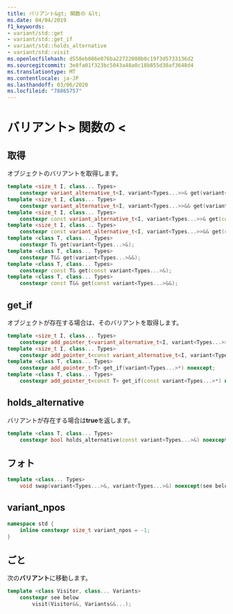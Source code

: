 ```yaml
---
title: バリアント&gt; 関数の &lt;
ms.date: 04/04/2019
f1_keywords:
- variant/std::get
- variant/std::get_if
- variant/std::holds_alternative
- variant/std::visit
ms.openlocfilehash: d558eb086e076ba22722080b0c19f3d5733136d2
ms.sourcegitcommit: 3e8fa01f323bc5043a48a0c18b855d38af3648d4
ms.translationtype: MT
ms.contentlocale: ja-JP
ms.lasthandoff: 03/06/2020
ms.locfileid: "78865757"
---
```

# <a name="ltvariantgt-functions"></a>バリアント&gt; 関数の &lt;

## <a name="get"></a>取得

オブジェクトのバリアントを取得します。

```cpp
template <size_t I, class... Types>
    constexpr variant_alternative_t<I, variant<Types...>>& get(variant<Types...>&);
template <size_t I, class... Types>
    constexpr variant_alternative_t<I, variant<Types...>>&& get(variant<Types...>&&);
template <size_t I, class... Types>
    constexpr const variant_alternative_t<I, variant<Types...>>& get(const variant<Types...>&);
template <size_t I, class... Types>
    constexpr const variant_alternative_t<I, variant<Types...>>&& get(const variant<Types...>&&);
template <class T, class... Types>
    constexpr T& get(variant<Types...>&);
template <class T, class... Types>
    constexpr T&& get(variant<Types...>&&);
template <class T, class... Types>
    constexpr const T& get(const variant<Types...>&);
template <class T, class... Types>
    constexpr const T&& get(const variant<Types...>&&);
```

## <a name="get_if"></a>get_if

オブジェクトが存在する場合は、そのバリアントを取得します。

```cpp
template <size_t I, class... Types>
    constexpr add_pointer_t<variant_alternative_t<I, variant<Types...>>> get_if(variant<Types...>*) noexcept;
template <size_t I, class... Types>
    constexpr add_pointer_t<const variant_alternative_t<I, variant<Types...>>> get_if(const variant<Types...>*) noexcept;
template <class T, class... Types>
    constexpr add_pointer_t<T> get_if(variant<Types...>*) noexcept;
template <class T, class... Types>
    constexpr add_pointer_t<const T> get_if(const variant<Types...>*) noexcept;
```

## <a name="holds_alternative"></a>holds_alternative

バリアントが存在する場合は**true**を返します。

```cpp
template <class T, class... Types>
    constexpr bool holds_alternative(const variant<Types...>&) noexcept;
```

## <a name="swap"></a>フォト

```cpp
template <class... Types>
    void swap(variant<Types...>&, variant<Types...>&) noexcept(see below);
```

## <a name="variant_npos"></a>variant_npos

```cpp
namespace std {
    inline constexpr size_t variant_npos = -1;
}
```

## <a name="visit"></a>ごと

次の**バリアント**に移動します。

```cpp
template <class Visitor, class... Variants>
    constexpr see below
        visit(Visitor&&, Variants&&...);
```
